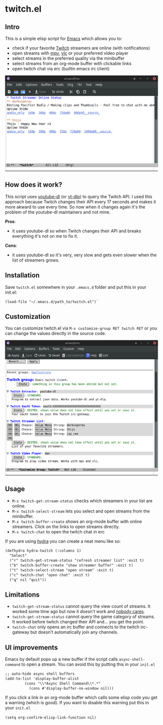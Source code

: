 # twitch.el

## Intro
This is a simple elisp script for [Emacs](https://www.gnu.org/software/emacs/) which allows you to:

- check if your favorite [Twitch](https://twitch.tv) streamers are online (with notifications)
- open streams with [mpv](https://github.com/mpv-player/mpv), [vlc](https://github.com/videolan/vlc) or your preferred video player
- select streams in the preferred quality via the minibuffer
- select streams from an org-mode buffer with clickable links
- open twitch chat via erc (builtin emacs irc client)

![image](https://github.com/aroess/twitch.el/blob/main/twitch-org-buffer.png?raw=true)

## How does it work?
This script uses [youtube-dl](https://github.com/ytdl-org/youtube-dl) (or [yt-dlp](https://github.com/yt-dlp/yt-dlp)) to query the Twitch API. I used this
approach because Twitch changes their API every 17 seconds and makes
it more akward to use every time. So now when it changes again it's
the problem of the youtube-dl maintainers and not mine. 

**Pros**:
- it uses youtube-dl so when Twitch changes their API and breaks everything it's not on me to fix it.

**Cons**:
- it uses youtube-dl so it's very, very slow and gets even slower when the list of streamers grows.

## Installation
Save `twitch.el` somewhere in your `.emacs.d` folder and put this in your init.el:

```elisp
(load-file "~/.emacs.d/path_to/twitch.el")`
```
## Customization
You can customize twitch.el via `M-x customize-group RET twitch RET` or you can change the values directly in the source code.

![image](https://github.com/aroess/twitch.el/blob/main/twitch-customize-group.png?raw=true)

## Usage
- `M-x twitch-get-stream-status` checks which streamers in your list are online. 
- `M-x twitch-select-stream` lets you select and open streams from the minibuffer.
- `M-x twitch-buffer-create` shows an org-mode buffer with online streamers. Click on the links to open streams directly.
- `M-x twitch-chat` to open the twitch chat in erc

If you are using [hydra](https://github.com/abo-abo/hydra) you can create a neat menu like so:

```elisp
(defhydra hydra-twitch (:columns 1)
  "Select"
  ("r" twitch-get-stream-status "refresh streamer list" :exit t)
  ("b" twitch-buffer-create "show streamer buffer" :exit t)
  ("t" twitch-select-stream "open stream" :exit t)
  ("c" twitch-chat "open chat" :exit t)
  ("q" nil "quit"))

```

## Limitations
- `twitch-get-stream-status` cannot query the view count of streams. It worked some time ago but now it doesn't work and [nobody cares](https://github.com/yt-dlp/yt-dlp/issues/1880).
- `twitch-get-stream-status` cannot query the game category of streams. It worked before twitch changed their API and... you get the point.
- `twitch-chat` only opens an irc buffer and connects to the twitch irc-gateway but doesn't automatically join any channels.

## UI improvements
Emacs by default pops up a new buffer if the script calls `async-shell-command` to open a stream. You can avoid this by putting this in your `init.el`

```elisp
;; auto-hide async shell buffers
(add-to-list 'display-buffer-alist
	     (cons "\\*Async Shell Command\\*.*"
		   (cons #'display-buffer-no-window nil)))
```

If you click a link in an org-mode buffer which calls some elisp code you get a warning (which is good). If you want to disable this warning put this in your `init.el`

`(setq org-confirm-elisp-link-function nil)`
